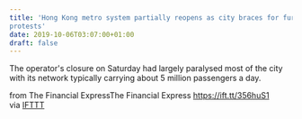 ```yaml
---
title: 'Hong Kong metro system partially reopens as city braces for further
protests'
date: 2019-10-06T03:07:00+01:00
draft: false
---
```


The operator's closure on Saturday had largely paralysed most of the city with its network typically carrying about 5 million passengers a day.  
  
from The Financial ExpressThe Financial Express https://ift.tt/356huS1  
via [IFTTT](https://ifttt.com/?ref=da&site=blogger)
